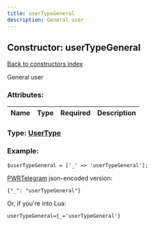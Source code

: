 ```yaml
---
title: userTypeGeneral
description: General user
---
```

## Constructor: userTypeGeneral  
[Back to constructors index](index.md)



General user

### Attributes:

| Name     |    Type       | Required | Description |
|----------|:-------------:|:--------:|------------:|



### Type: [UserType](../types/UserType.md)


### Example:

```
$userTypeGeneral = ['_' => 'userTypeGeneral'];
```  

[PWRTelegram](https://pwrtelegram.xyz) json-encoded version:

```
{"_": "userTypeGeneral"}
```


Or, if you're into Lua:  


```
userTypeGeneral={_='userTypeGeneral'}

```


